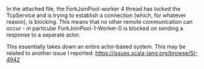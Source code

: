 In the attached file, the ForkJoinPool-worker 4 thread has locked the TcpService and is trying to establish a connection (which, for whatever reason), is blocking. This means that no other remote communication can occur - in particular ForkJoinPool-1-Worker-0 is blocked on sending a response to a separate actor.

This essentially takes down an entire actor-based system.
This may be related to another issue I reported: https://issues.scala-lang.org/browse/SI-4942
